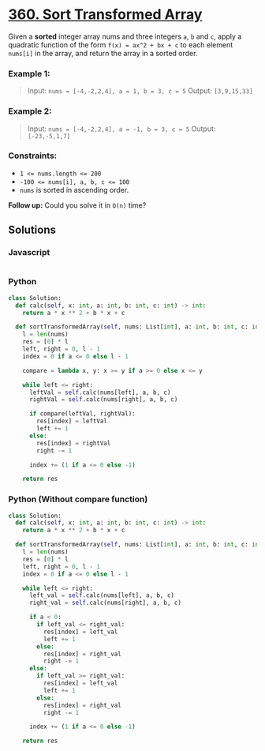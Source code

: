 # [360. Sort Transformed Array](https://leetcode.com/problems/sort-transformed-array/description/)

Given a **sorted** integer array nums and three integers `a`, `b` and `c`, apply a quadratic function of the form `f(x) = ax^2 + bx + c` to each element `nums[i]` in the array, and return the array in a sorted order.


### Example 1:
> Input: `nums = [-4,-2,2,4], a = 1, b = 3, c = 5`
> Output: `[3,9,15,33]`


### Example 2:
> Input: `nums = [-4,-2,2,4], a = -1, b = 3, c = 5`
> Output: `[-23,-5,1,7]`


### Constraints:
- `1 <= nums.length <= 200`
- `-100 <= nums[i], a, b, c <= 100`
- `nums` is sorted in ascending order.


**Follow up:** Could you solve it in `O(n)` time?


## Solutions

### Javascript
```javascript

```

### Python
```python
class Solution:
  def calc(self, x: int, a: int, b: int, c: int) -> int:
    return a * x ** 2 + b * x + c

  def sortTransformedArray(self, nums: List[int], a: int, b: int, c: int) -> List[int]:
    l = len(nums)
    res = [0] * l
    left, right = 0, l - 1
    index = 0 if a <= 0 else l - 1

    compare = lambda x, y: x >= y if a >= 0 else x <= y

    while left <= right:
      leftVal = self.calc(nums[left], a, b, c)
      rightVal = self.calc(nums[right], a, b, c)

      if compare(leftVal, rightVal):
        res[index] = leftVal
        left += 1
      else:
        res[index] = rightVal
        right -= 1

      index += (1 if a <= 0 else -1)

    return res
```

### Python (Without compare function)
```python
class Solution:
  def calc(self, x: int, a: int, b: int, c: int) -> int:
    return a * x ** 2 + b * x + c

  def sortTransformedArray(self, nums: List[int], a: int, b: int, c: int) -> List[int]:
    l = len(nums)
    res = [0] * l
    left, right = 0, l - 1
    index = 0 if a <= 0 else l - 1

    while left <= right:
      left_val = self.calc(nums[left], a, b, c)
      right_val = self.calc(nums[right], a, b, c)

      if a < 0:
        if left_val <= right_val:
          res[index] = left_val
          left += 1
        else:
          res[index] = right_val
          right -= 1
      else:
        if left_val >= right_val:
          res[index] = left_val
          left += 1
        else:
          res[index] = right_val
          right -= 1

      index += (1 if a <= 0 else -1)

    return res
```